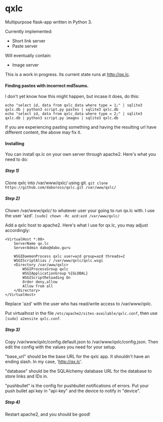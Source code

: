 qxlc
====

Multipurpose flask-app written in Python 3.

Currently implemented:
* Short link server
* Paste server

Will eventually contain:
* Image server

This is a work in progress. Its current state runs at http://qx.lc.

#### Finding pastes with incorrect md5sums.

I don't yet know how this might happen, but incase it does, do this:

```
echo "select id, data from qxlc_data where type = 1;" | sqlite3 qxlc.db | python3 script.py pastes | sqlite3 qxlc.db
echo "select id, data from qxlc_data where type = 2;" | sqlite3 qxlc.db | python3 script.py images | sqlite3 qxlc.db
```

If you are experiencing pasting something and having the resulting url have different content, the above may fix it.

#### Installing
You can install qx.lc on your own server through apache2. Here's what you need to do:

##### Step 1)

Clone qxlc into /var/www/qxlc/ using git. `git clone https://github.com/daboross/qxlc.git /var/www/qxlc/`

##### Step 2)

Chown /var/www/qxlc/ to whatever user your going to run qx.lc with. I use the user 'azd'.
`[sudo] chown -Rc azd:azd /var/www/qxlc/`

Add a qxlc host to apache2. Here's what I use for qx.lc, you may adjust accordingly:
```
<VirtualHost *:80>
    ServerName qx.lc
    ServerAdmin dabo@dabo.guru

    WSGIDaemonProcess qxlc user=azd group=azd threads=2
    WSGIScriptAlias / /var/www/qxlc/qxlc.wsgi
    <Directory /var/www/qxlc>
        WSGIProcessGroup qxlc
        WSGIApplicationGroup %{GLOBAL}
        WSGIScriptReloading On
        Order deny,allow
        Allow from all
    </Directory>
</VirtualHost>
```
Replace 'azd' with the user who has read/write access to /var/www/qxlc.

Put virtualhost in the file `/etc/apache2/sites-available/qxlc.conf`, then use `[sudo] a2ensite qxlc.conf`.

##### Step 3)

Copy /var/www/qxlc/config.default.json to /var/www/qxlc/config.json. Then edit the config with the values you need for your setup.

"base_url" should be the base URL for the qxlc app. It shouldn't have an ending slash. In my case, 'http://qx.lc'.

"database" should be the SQLAlchemy database URL for the database to store links and IDs in.

"pushbullet" is the config for pushbullet notifications of errors. Put your push bullet api key in "api-key" and the device to notify in "device".

##### Step 4)

Restart apache2, and you should be good!
